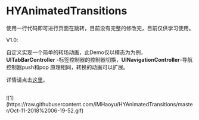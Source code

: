 # HYAnimatedTransitions

使用一行代码即可进行页面在跳转，目前没有完整的修改完，目前仅供学习使用。


V1.0:

自定义实现一个简单的转场动画，此Demo仅以模态为为例，**UITabBarController** -标签控制器的控制器切换，**UINavigationController**-导航控制器push和pop 原理相同，转换的动画可以扩展。

详情请点击[这里](https://xuhaoyucn.com/2018/10/10/%E8%87%AA%E5%AE%9A%E4%B9%89%E8%BD%AC%E5%9C%BA%E5%8A%A8%E7%94%BB/)。


</br>
![1](https://raw.githubusercontent.com/iMHaoyu/HYAnimatedTransitions/master/Oct-11-2018%2006-19-52.gif)
